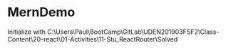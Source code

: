 # MernDemo

Initialize with C:\Users\Paul\BootCamp\GitLab\UDEN201903FSF2\Class-Content\20-react\01-Activities\11-Stu_ReactRouter\Solved



